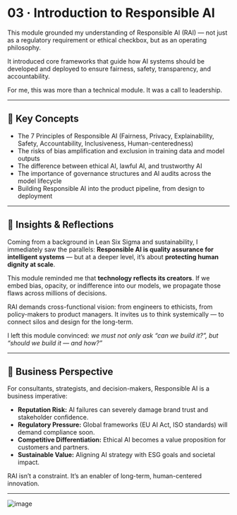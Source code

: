 # 03 · Introduction to Responsible AI

This module grounded my understanding of Responsible AI (RAI) — not just as a regulatory requirement or ethical checkbox, but as an operating philosophy.

It introduced core frameworks that guide how AI systems should be developed and deployed to ensure fairness, safety, transparency, and accountability.

For me, this was more than a technical module. It was a call to leadership.

---

## 🧭 Key Concepts

- The 7 Principles of Responsible AI (Fairness, Privacy, Explainability, Safety, Accountability, Inclusiveness, Human-centeredness)
- The risks of bias amplification and exclusion in training data and model outputs
- The difference between ethical AI, lawful AI, and trustworthy AI
- The importance of governance structures and AI audits across the model lifecycle
- Building Responsible AI into the product pipeline, from design to deployment

---

## 🧠 Insights & Reflections

Coming from a background in Lean Six Sigma and sustainability, I immediately saw the parallels: **Responsible AI is quality assurance for intelligent systems** — but at a deeper level, it’s about **protecting human dignity at scale**.

This module reminded me that **technology reflects its creators**. If we embed bias, opacity, or indifference into our models, we propagate those flaws across millions of decisions.

RAI demands cross-functional vision: from engineers to ethicists, from policy-makers to product managers. It invites us to think systemically — to connect silos and design for the long-term.

I left this module convinced: *we must not only ask “can we build it?”, but “should we build it — and how?”*

---

## 💼 Business Perspective

For consultants, strategists, and decision-makers, Responsible AI is a business imperative:

- **Reputation Risk:** AI failures can severely damage brand trust and stakeholder confidence.
- **Regulatory Pressure:** Global frameworks (EU AI Act, ISO standards) will demand compliance soon.
- **Competitive Differentiation:** Ethical AI becomes a value proposition for customers and partners.
- **Sustainable Value:** Aligning AI strategy with ESG goals and societal impact.

RAI isn’t a constraint. It’s an enabler of long-term, human-centered innovation.

---
![image](https://github.com/user-attachments/assets/df03743f-4784-4050-955c-8fa59980a4e5)


